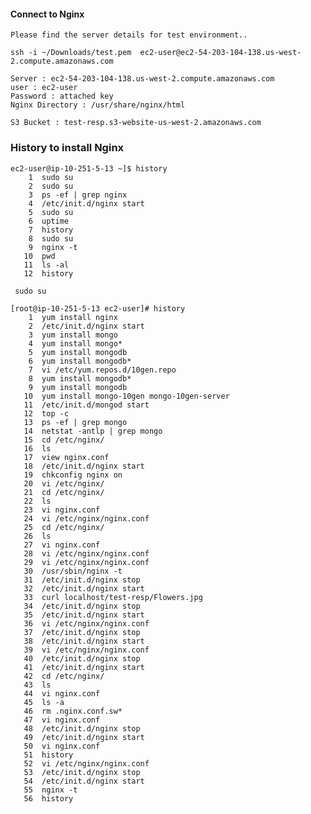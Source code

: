 #### Connect to Nginx

    Please find the server details for test environment..
    
    ssh -i ~/Downloads/test.pem  ec2-user@ec2-54-203-104-138.us-west-2.compute.amazonaws.com
    
    Server : ec2-54-203-104-138.us-west-2.compute.amazonaws.com
    user : ec2-user
    Password : attached key
    Nginx Directory : /usr/share/nginx/html
    
    S3 Bucket : test-resp.s3-website-us-west-2.amazonaws.com
    
### History to install Nginx
    ec2-user@ip-10-251-5-13 ~]$ history
        1  sudo su
        2  sudo su
        3  ps -ef | grep nginx
        4  /etc/init.d/nginx start
        5  sudo su
        6  uptime
        7  history 
        8  sudo su
        9  nginx -t
       10  pwd
       11  ls -al
       12  history

     sudo su
    
    [root@ip-10-251-5-13 ec2-user]# history
        1  yum install nginx
        2  /etc/init.d/nginx start
        3  yum install mongo
        4  yum install mongo*
        5  yum install mongodb
        6  yum install mongodb*
        7  vi /etc/yum.repos.d/10gen.repo
        8  yum install mongodb*
        9  yum install mongodb
       10  yum install mongo-10gen mongo-10gen-server
       11  /etc/init.d/mongod start
       12  top -c
       13  ps -ef | grep mongo
       14  netstat -antlp | grep mongo
       15  cd /etc/nginx/
       16  ls
       17  view nginx.conf
       18  /etc/init.d/nginx start
       19  chkconfig nginx on
       20  vi /etc/nginx/
       21  cd /etc/nginx/
       22  ls
       23  vi nginx.conf
       24  vi /etc/nginx/nginx.conf
       25  cd /etc/nginx/
       26  ls
       27  vi nginx.conf
       28  vi /etc/nginx/nginx.conf
       29  vi /etc/nginx/nginx.conf
       30  /usr/sbin/nginx -t
       31  /etc/init.d/nginx stop
       32  /etc/init.d/nginx start
       33  curl localhost/test-resp/Flowers.jpg
       34  /etc/init.d/nginx stop
       35  /etc/init.d/nginx start
       36  vi /etc/nginx/nginx.conf
       37  /etc/init.d/nginx stop
       38  /etc/init.d/nginx start
       39  vi /etc/nginx/nginx.conf
       40  /etc/init.d/nginx stop
       41  /etc/init.d/nginx start
       42  cd /etc/nginx/
       43  ls
       44  vi nginx.conf
       45  ls -a
       46  rm .nginx.conf.sw*
       47  vi nginx.conf
       48  /etc/init.d/nginx stop
       49  /etc/init.d/nginx start
       50  vi nginx.conf
       51  history 
       52  vi /etc/nginx/nginx.conf
       53  /etc/init.d/nginx stop
       54  /etc/init.d/nginx start
       55  nginx -t
       56  history   
